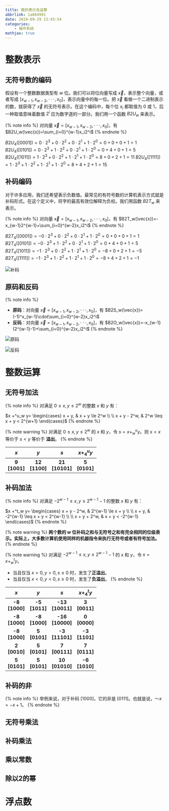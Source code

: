 ```yaml
---
title: 数的表示及运算
abbrlink: 1a664991
date: 2019-09-29 13:43:54
categories:
    - 操作系统
mathjax: true
---
```


# 整数表示

## 无符号数的编码

假设有一个整数数据类型有 $w$ 位。我们可以将位向量写成 $\vec{x}$，表示整个向量，或者写成 $[x_{w-1},x_{w-2},\cdot\cdot\cdot,x_{0}]$，表示向量中的每一位。把 $\vec{x}$ 看做一个二进制表示的数，就获得了 $\vec{x}$ 的无符号表示。在这个编码中，每个位 $x_i$ 都取值为 0 或 1，后一种取值意味着数值 $2^i$ 应为数字道的一部分。我们用一个函数 $B2U_w$ 来表示。

{% note info %}
对向量 $\vec{x}=[x_{w-1},x_{w-2},\cdot\cdot\cdot,x_{0}]$，有 $B2U_w(\vec{x})=\sum_{i=0}^{w-1}x_i2^i$
{% endnote %}

$B2U_4([0001])=0\cdot2^3+0\cdot2^2+0\cdot2^1+1\cdot2^0=0+0+0+1=1$
$B2U_4([0101])=0\cdot2^3+1\cdot2^2+0\cdot2^1+1\cdot2^0=0+4+0+1=5$
$B2U_4([1011])=1\cdot2^3+0\cdot2^2+1\cdot2^1+1\cdot2^0=8+0+2+1=11$
$B2U_4([1111])=1\cdot2^3+1\cdot2^2+1\cdot2^1+1\cdot2^0=8+4+2+1=15$

## 补码编码

对于许多应用，我们还希望表示负数值。最常见的有符号数的计算机表示方式就是补码形式。在这个定义中，将字的最高有效位解释为负权。我们用函数 $B2T_w$ 来表示。

{% note info %}
对向量 $\vec{x}=[x_{w-1},x_{w-2},\cdot\cdot\cdot,x_{0}]$，有 $B2T_w(\vec{x})=-x_{w-1}2^{w-1}+\sum_{i=0}^{w-2}x_i2^i$
{% endnote %}

$B2T_4([0001])=-0\cdot2^3+0\cdot2^2+0\cdot2^1+1\cdot2^0=0+0+0+1=1$
$B2T_4([0101])=-0\cdot2^3+1\cdot2^2+0\cdot2^1+1\cdot2^0=0+4+0+1=5$
$B2T_4([1011])=-1\cdot2^3+0\cdot2^2+1\cdot2^1+1\cdot2^0=-8+0+2+1=-5$
$B2T_4([1111])=-1\cdot2^3+1\cdot2^2+1\cdot2^1+1\cdot2^0=-8+4+2+1=-1$

![补码](https://blog-images-1258719270.cos.ap-shanghai.myqcloud.com/%E6%93%8D%E4%BD%9C%E7%B3%BB%E7%BB%9F/%E6%95%B0%E7%9A%84%E8%A1%A8%E7%A4%BA%E5%8F%8A%E8%BF%90%E7%AE%97/%E8%A1%A5%E7%A0%81.png)

## 原码和反码

{% note info %}
- **原码**：对向量 $\vec{x}=[x_{w-1},x_{w-2},\cdot\cdot\cdot,x_{0}]$，有 $B2S_w(\vec{x})=(-1)^x_{w-1}\cdot\sum_{i=0}^{w-2}x_i2^i$
- **反码**：对向量 $\vec{x}=[x_{w-1},x_{w-2},\cdot\cdot\cdot,x_{0}]$，有 $B2O_w(\vec{x})=-x_{w-1}(2^{w-1}-1)+\sum_{i=0}^{w-2}x_i2^i$
{% endnote %}

![原码](https://blog-images-1258719270.cos.ap-shanghai.myqcloud.com/%E6%93%8D%E4%BD%9C%E7%B3%BB%E7%BB%9F/%E6%95%B0%E7%9A%84%E8%A1%A8%E7%A4%BA%E5%8F%8A%E8%BF%90%E7%AE%97/%E5%8E%9F%E7%A0%81.png)

![反码](https://blog-images-1258719270.cos.ap-shanghai.myqcloud.com/%E6%93%8D%E4%BD%9C%E7%B3%BB%E7%BB%9F/%E6%95%B0%E7%9A%84%E8%A1%A8%E7%A4%BA%E5%8F%8A%E8%BF%90%E7%AE%97/%E5%8F%8D%E7%A0%81.png)

# 整数运算

## 无符号加法

{% note info %}
对满足 $0 \leq x, y \leq 2^w$ 的整数 $x$ 和 $y$ 有：

$x +^u_w y=
\begin{cases}
    x + y, & x + y \le 2^w \\
    \\
    x + y - 2^w, & 2^w \leq x + y < 2^{w+1}
\end{cases}$
{% endnote %}

{% note warning %}
对满足 $0 \leq x, y \leq 2^w$ 的 $x$ 和 $y$，令 $s = x +^u_w y$。则 $s < x$ 等价于 $s < y$ 等价于 **溢出**。
{% endnote %}

| $x$ | $y$ | $s$ | $x +^u_4 y$ |
| :-: | :-: | :-: | :-: |
| **9<br>[1001]** | **12<br>[1100]** | **21<br>[10101]** | **5<br>[0101]** |

## 补码加法

{% note info %}
对满足 $-2^{w-1} \leq x, y \leq 2^{w-1} - 1$ 的整数 $x$ 和 $y$ 有：

$x +^t_w y=
\begin{cases}
    x + y - 2^w, & 2^{w-1} \le x + y \\
    \\
    x + y, & -2^{w-1} \leq x + y < 2^{w-1} \\
    \\
    x + y + 2^w, & x + y < -2^{w-1}
\end{cases}$
{% endnote %}

{% note warning %}
**两个数的 $w$ 位补码之和与无符号之和有完全相同的位级表示。实际上，大多数计算机使用同样的机器指令来执行无符号或者有符号加法。**
{% endnote %}

{% note warning %}
对满足 $-2^{w-1} \leq x, y \leq 2^{w-1} - 1$ 的 $x$ 和 $y$，令 $s = x +^t_w y$。
- 当且仅当 $x > 0, y > 0, s \leq 0$ 时，发生了**正溢出**。
- 当且仅当 $x < 0, y < 0, s \geq 0$ 时，发生了**负溢出**。
{% endnote %}

| $x$ | $y$ | $s$ | $x +^t_4 y$ |
| :-: | :-: | :-: | :-: |
| **-8<br>[1000]** | **-5<br>[1011]** | **-13<br>[10011]** | **3<br>[0011]** |
| **-8<br>[1000]** | **-8<br>[1000]** | **-16<br>[10000]** | **0<br>[0000]** |
| **-8<br>[1000]** | **5<br>[0101]** | **-3<br>[11101]** | **-3<br>[1101]** |
| **2<br>[0010]** | **5<br>[0101]** | **7<br>[00111]** | **7<br>[0111]** |
| **5<br>[0101]** | **5<br>[0101]** | **10<br>[01010]** | **-6<br>[1010]** |

## 补码的非

{% note info %}
举例来说，对于补码 [1000]，它的非是 [0111]。也就是说，$～x = - x + 1$。
{% endnote %}

## 无符号乘法

## 补码乘法

## 乘以常数

## 除以2的幂

# 浮点数




